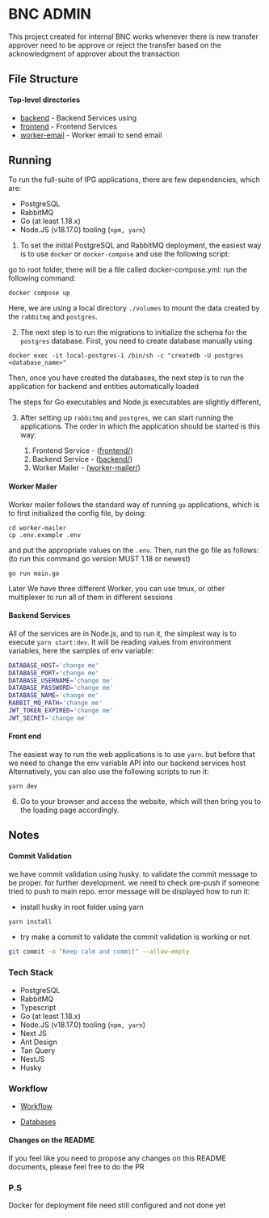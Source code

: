 # BNC ADMIN

This project created for internal BNC works whenever there is new transfer approver need to be approve or reject the transfer based on the acknowledgment of approver about the transaction

## File Structure

#### Top-level directories

* [backend](backend/) - Backend Services using
* [frontend](frontend/) - Frontend Services
* [worker-email](worker-email/) - Worker email to send email

## Running

To run the full-suite of IPG applications, there are few dependencies, which are:

* PostgreSQL
* RabbitMQ
* Go (at least 1.18.x)
* Node.JS (v18.17.0) tooling (`npm, yarn`)

1. To set the initial PostgreSQL and RabbitMQ deployment, the easiest way is to
use `docker` or `docker-compose` and use the following script:

go to root folder, there will be a file called docker-compose.yml:
run the following command:

```
docker compose up
```

Here, we are using a local directory `./volumes` to mount the data created by
the `rabbitmq` and `postgres`.

2. The next step is to
run the migrations to initialize the schema for the `postgres` database. First, you need to create database manually using

```
docker exec -it local-postgres-1 /bin/sh -c "createdb -U postgres <database_name>"
```

Then, once you have created the databases, the next step is to run the application for backend and entities automatically loaded

The steps for Go executables and Node.js executables are slightly different,

3. After setting up `rabbitmq` and `postgres`, we can start running the applications.
The order in which the application should be started is this way:

    1. Frontend Service - ([frontend/](frontend/))
    2. Backend Service - ([backend/](backend/))
    3. Worker Mailer - ([worker-mailer/](worker-mailer/))

#### Worker Mailer

Worker mailer follows the standard way of running `go` applications, which is to
first initialized the config file, by doing:

```
cd worker-mailer
cp .env.example .env
```

and put the appropriate values on the `.env`. Then, run the go file
as follows:
(to run this command go version MUST 1.18 or newest)

```
go run main.go
```

Later We have three different Worker, you can use tmux, or other multiplexer to run
all of them in different sessions

#### Backend Services

All of the services are in Node.js, and to run it, the simplest way is to execute
`yarn start:dev`. It will be reading values from environment variables, here the samples of env variable:

```sh
DATABASE_HOST='change me'
DATABASE_PORT='change me'
DATABASE_USERNAME='change me'
DATABASE_PASSWORD='change me'
DATABASE_NAME='change me'
RABBIT_MQ_PATH='change me'
JWT_TOKEN_EXPIRED='change me'
JWT_SECRET='change me'
```

#### Front end

The easiest way to run the web applications is to use `yarn`. but before that we need to change the env variable API into our backend services host Alternatively,
you can also use the following scripts to run it:

```shell
yarn dev
```

6. Go to your browser and access the website, which will then bring you
to the loading page accordingly.

## Notes

#### Commit Validation

we have commit validation using husky. to validate the commit message to be proper.
for further development. we need to check pre-push if someone tried to push to main repo. error message will be displayed
how to run it:

* install husky in root folder using yarn

```sh
yarn install
```

* try make a commit to validate the commit validation is working or not

```sh
git commit -m "Keep calm and commit" --allow-empty
```

### Tech Stack

* PostgreSQL
* RabbitMQ
* Typescript
* Go (at least 1.18.x)
* Node.JS (v18.17.0) tooling (`npm, yarn`)
* Next JS
* Ant Design
* Tan Query
* NestJS
* Husky

### Workflow

* [Workflow](https://whimsical.com/bnc-2Z94b2Ht2BijvzGL1WdDNN)

* [Databases](https://dbdiagram.io/d/BNC-664e2d4af84ecd1d22e2830e)

#### Changes on the README

If you feel like you need to propose any changes on this README documents, please feel free to do the PR


### P.S

Docker for deployment file need still configured and not done yet